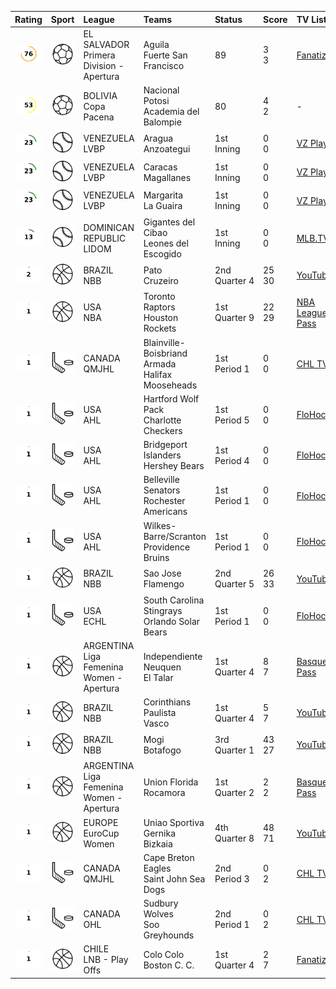 | Rating                                                                                                                                 | Sport                                                                                                                | League                                      | Teams                                              | Status        | Score    | TV Listing                                                              |
|:---------------------------------------------------------------------------------------------------------------------------------------|:---------------------------------------------------------------------------------------------------------------------|:--------------------------------------------|:---------------------------------------------------|:--------------|:---------|:------------------------------------------------------------------------|
| <img src="https://raw.githubusercontent.com/BlakeDuncan25/Donut-SVG-Ratings/bac4e4a278175106499642192132b1786a9aec38/76.svg" alt="76"> | <img src="https://raw.githubusercontent.com/BlakeDuncan25/Donut-SVG-Ratings/master/soccer.png" alt="Soccer">         | EL SALVADOR<br>Primera Division - Apertura  | Aguila<br>Fuerte San Francisco                     | 89            | 3<br>3   | <a href="https://watch.fanatiz.com/channels">Fanatiz</a>                |
| <img src="https://raw.githubusercontent.com/BlakeDuncan25/Donut-SVG-Ratings/bac4e4a278175106499642192132b1786a9aec38/53.svg" alt="53"> | <img src="https://raw.githubusercontent.com/BlakeDuncan25/Donut-SVG-Ratings/master/soccer.png" alt="Soccer">         | BOLIVIA<br>Copa Pacena                      | Nacional Potosi<br>Academia del Balompie           | 80            | 4<br>2   | -                                                                       |
| <img src="https://raw.githubusercontent.com/BlakeDuncan25/Donut-SVG-Ratings/bac4e4a278175106499642192132b1786a9aec38/23.svg" alt="23"> | <img src="https://raw.githubusercontent.com/BlakeDuncan25/Donut-SVG-Ratings/master/baseball.png" alt="Baseball">     | VENEZUELA<br>LVBP                           | Aragua<br>Anzoategui                               | 1st Inning    | 0<br>0   | <a href="https://fanatiz.com/plan-vz-play">VZ Play</a>                  |
| <img src="https://raw.githubusercontent.com/BlakeDuncan25/Donut-SVG-Ratings/bac4e4a278175106499642192132b1786a9aec38/23.svg" alt="23"> | <img src="https://raw.githubusercontent.com/BlakeDuncan25/Donut-SVG-Ratings/master/baseball.png" alt="Baseball">     | VENEZUELA<br>LVBP                           | Caracas<br>Magallanes                              | 1st Inning    | 0<br>0   | <a href="https://fanatiz.com/plan-vz-play">VZ Play</a>                  |
| <img src="https://raw.githubusercontent.com/BlakeDuncan25/Donut-SVG-Ratings/bac4e4a278175106499642192132b1786a9aec38/23.svg" alt="23"> | <img src="https://raw.githubusercontent.com/BlakeDuncan25/Donut-SVG-Ratings/master/baseball.png" alt="Baseball">     | VENEZUELA<br>LVBP                           | Margarita<br>La Guaira                             | 1st Inning    | 0<br>0   | <a href="https://fanatiz.com/plan-vz-play">VZ Play</a>                  |
| <img src="https://raw.githubusercontent.com/BlakeDuncan25/Donut-SVG-Ratings/bac4e4a278175106499642192132b1786a9aec38/13.svg" alt="13"> | <img src="https://raw.githubusercontent.com/BlakeDuncan25/Donut-SVG-Ratings/master/baseball.png" alt="Baseball">     | DOMINICAN REPUBLIC<br>LIDOM                 | Gigantes del Cibao<br>Leones del Escogido          | 1st Inning    | 0<br>0   | <a href="https://www.mlb.com/tv">MLB.TV</a>                             |
| <img src="https://raw.githubusercontent.com/BlakeDuncan25/Donut-SVG-Ratings/bac4e4a278175106499642192132b1786a9aec38/2.svg" alt="2">   | <img src="https://raw.githubusercontent.com/BlakeDuncan25/Donut-SVG-Ratings/master/basketball.png" alt="Basketball"> | BRAZIL<br>NBB                               | Pato<br>Cruzeiro                                   | 2nd Quarter 4 | 25<br>30 | <a href="https://www.youtube.com/@NBBoficial/streams">YouTube</a>       |
| <img src="https://raw.githubusercontent.com/BlakeDuncan25/Donut-SVG-Ratings/bac4e4a278175106499642192132b1786a9aec38/1.svg" alt="1">   | <img src="https://raw.githubusercontent.com/BlakeDuncan25/Donut-SVG-Ratings/master/basketball.png" alt="NBA">        | USA<br>NBA                                  | Toronto Raptors<br>Houston Rockets                 | 1st Quarter 9 | 22<br>29 | <a href="https://www.nba.com/schedule">NBA League Pass</a>              |
| <img src="https://raw.githubusercontent.com/BlakeDuncan25/Donut-SVG-Ratings/bac4e4a278175106499642192132b1786a9aec38/1.svg" alt="1">   | <img src="https://raw.githubusercontent.com/BlakeDuncan25/Donut-SVG-Ratings/master/hockey.png" alt="Ice Hockey">     | CANADA<br>QMJHL                             | Blainville-Boisbriand Armada<br>Halifax Mooseheads | 1st Period 1  | 0<br>0   | <a href="https://watch.chl.ca/qmjhl_chl">CHL TV</a>                     |
| <img src="https://raw.githubusercontent.com/BlakeDuncan25/Donut-SVG-Ratings/bac4e4a278175106499642192132b1786a9aec38/1.svg" alt="1">   | <img src="https://raw.githubusercontent.com/BlakeDuncan25/Donut-SVG-Ratings/master/hockey.png" alt="Ice Hockey">     | USA<br>AHL                                  | Hartford Wolf Pack<br>Charlotte Checkers           | 1st Period 5  | 0<br>0   | <a href="https://www.flohockey.tv/events?date=2025-10-28">FloHockey</a> |
| <img src="https://raw.githubusercontent.com/BlakeDuncan25/Donut-SVG-Ratings/bac4e4a278175106499642192132b1786a9aec38/1.svg" alt="1">   | <img src="https://raw.githubusercontent.com/BlakeDuncan25/Donut-SVG-Ratings/master/hockey.png" alt="Ice Hockey">     | USA<br>AHL                                  | Bridgeport Islanders<br>Hershey Bears              | 1st Period 4  | 0<br>0   | <a href="https://www.flohockey.tv/events?date=2025-10-28">FloHockey</a> |
| <img src="https://raw.githubusercontent.com/BlakeDuncan25/Donut-SVG-Ratings/bac4e4a278175106499642192132b1786a9aec38/1.svg" alt="1">   | <img src="https://raw.githubusercontent.com/BlakeDuncan25/Donut-SVG-Ratings/master/hockey.png" alt="Ice Hockey">     | USA<br>AHL                                  | Belleville Senators<br>Rochester Americans         | 1st Period 1  | 0<br>0   | <a href="https://www.flohockey.tv/events?date=2025-10-28">FloHockey</a> |
| <img src="https://raw.githubusercontent.com/BlakeDuncan25/Donut-SVG-Ratings/bac4e4a278175106499642192132b1786a9aec38/1.svg" alt="1">   | <img src="https://raw.githubusercontent.com/BlakeDuncan25/Donut-SVG-Ratings/master/hockey.png" alt="Ice Hockey">     | USA<br>AHL                                  | Wilkes-Barre/Scranton<br>Providence Bruins         | 1st Period 1  | 0<br>0   | <a href="https://www.flohockey.tv/events?date=2025-10-28">FloHockey</a> |
| <img src="https://raw.githubusercontent.com/BlakeDuncan25/Donut-SVG-Ratings/bac4e4a278175106499642192132b1786a9aec38/1.svg" alt="1">   | <img src="https://raw.githubusercontent.com/BlakeDuncan25/Donut-SVG-Ratings/master/basketball.png" alt="Basketball"> | BRAZIL<br>NBB                               | Sao Jose<br>Flamengo                               | 2nd Quarter 5 | 26<br>33 | <a href="https://www.youtube.com/@NBBoficial/streams">YouTube</a>       |
| <img src="https://raw.githubusercontent.com/BlakeDuncan25/Donut-SVG-Ratings/bac4e4a278175106499642192132b1786a9aec38/1.svg" alt="1">   | <img src="https://raw.githubusercontent.com/BlakeDuncan25/Donut-SVG-Ratings/master/hockey.png" alt="Ice Hockey">     | USA<br>ECHL                                 | South Carolina Stingrays<br>Orlando Solar Bears    | 1st Period 1  | 0<br>0   | <a href="https://www.flohockey.tv/events?date=2025-10-28">FloHockey</a> |
| <img src="https://raw.githubusercontent.com/BlakeDuncan25/Donut-SVG-Ratings/bac4e4a278175106499642192132b1786a9aec38/1.svg" alt="1">   | <img src="https://raw.githubusercontent.com/BlakeDuncan25/Donut-SVG-Ratings/master/basketball.png" alt="Basketball"> | ARGENTINA<br>Liga Femenina Women - Apertura | Independiente Neuquen<br>El Talar                  | 1st Quarter 4 | 8<br>7   | <a href="https://www.basquetpass.tv/">Basquet Pass</a>                  |
| <img src="https://raw.githubusercontent.com/BlakeDuncan25/Donut-SVG-Ratings/bac4e4a278175106499642192132b1786a9aec38/1.svg" alt="1">   | <img src="https://raw.githubusercontent.com/BlakeDuncan25/Donut-SVG-Ratings/master/basketball.png" alt="Basketball"> | BRAZIL<br>NBB                               | Corinthians Paulista<br>Vasco                      | 1st Quarter 4 | 5<br>7   | <a href="https://www.youtube.com/@NBBoficial/streams">YouTube</a>       |
| <img src="https://raw.githubusercontent.com/BlakeDuncan25/Donut-SVG-Ratings/bac4e4a278175106499642192132b1786a9aec38/1.svg" alt="1">   | <img src="https://raw.githubusercontent.com/BlakeDuncan25/Donut-SVG-Ratings/master/basketball.png" alt="Basketball"> | BRAZIL<br>NBB                               | Mogi<br>Botafogo                                   | 3rd Quarter 1 | 43<br>27 | <a href="https://www.youtube.com/@NBBoficial/streams">YouTube</a>       |
| <img src="https://raw.githubusercontent.com/BlakeDuncan25/Donut-SVG-Ratings/bac4e4a278175106499642192132b1786a9aec38/1.svg" alt="1">   | <img src="https://raw.githubusercontent.com/BlakeDuncan25/Donut-SVG-Ratings/master/basketball.png" alt="Basketball"> | ARGENTINA<br>Liga Femenina Women - Apertura | Union Florida<br>Rocamora                          | 1st Quarter 2 | 2<br>2   | <a href="https://www.basquetpass.tv/">Basquet Pass</a>                  |
| <img src="https://raw.githubusercontent.com/BlakeDuncan25/Donut-SVG-Ratings/bac4e4a278175106499642192132b1786a9aec38/1.svg" alt="1">   | <img src="https://raw.githubusercontent.com/BlakeDuncan25/Donut-SVG-Ratings/master/basketball.png" alt="Basketball"> | EUROPE<br>EuroCup Women                     | Uniao Sportiva<br>Gernika Bizkaia                  | 4th Quarter 8 | 48<br>71 | <a href="https://www.youtube.com/@FIBA/streams">YouTube</a>             |
| <img src="https://raw.githubusercontent.com/BlakeDuncan25/Donut-SVG-Ratings/bac4e4a278175106499642192132b1786a9aec38/1.svg" alt="1">   | <img src="https://raw.githubusercontent.com/BlakeDuncan25/Donut-SVG-Ratings/master/hockey.png" alt="Ice Hockey">     | CANADA<br>QMJHL                             | Cape Breton Eagles<br>Saint John Sea Dogs          | 2nd Period 3  | 0<br>2   | <a href="https://watch.chl.ca/qmjhl_chl">CHL TV</a>                     |
| <img src="https://raw.githubusercontent.com/BlakeDuncan25/Donut-SVG-Ratings/bac4e4a278175106499642192132b1786a9aec38/1.svg" alt="1">   | <img src="https://raw.githubusercontent.com/BlakeDuncan25/Donut-SVG-Ratings/master/hockey.png" alt="Ice Hockey">     | CANADA<br>OHL                               | Sudbury Wolves<br>Soo Greyhounds                   | 2nd Period 1  | 0<br>2   | <a href="https://watch.chl.ca/ohl_chl">CHL TV</a>                       |
| <img src="https://raw.githubusercontent.com/BlakeDuncan25/Donut-SVG-Ratings/bac4e4a278175106499642192132b1786a9aec38/1.svg" alt="1">   | <img src="https://raw.githubusercontent.com/BlakeDuncan25/Donut-SVG-Ratings/master/basketball.png" alt="Basketball"> | CHILE<br>LNB - Play Offs                    | Colo Colo<br>Boston C. C.                          | 1st Quarter 4 | 2<br>7   | <a href="https://watch.fanatiz.com/channels">Fanatiz</a>                |